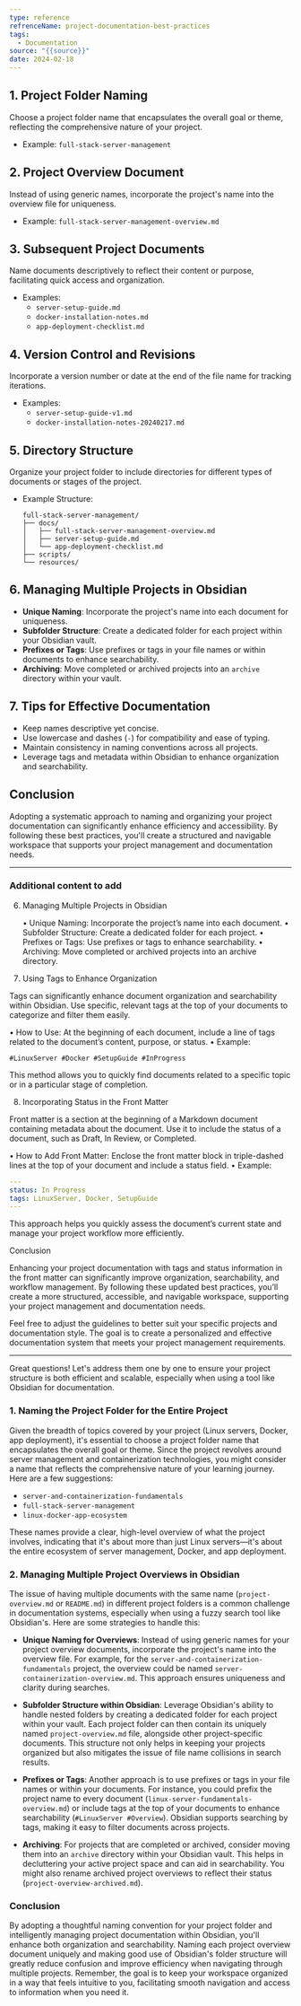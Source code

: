 ```yaml
---
type: reference
refrenceName: project-documentation-best-practices
tags:
  - Documentation
source: "{{source}}"
date: 2024-02-18
---
```



## **1. Project Folder Naming**

Choose a project folder name that encapsulates the overall goal or theme, reflecting the comprehensive nature of your project.

- Example: `full-stack-server-management`

## **2. Project Overview Document**

Instead of using generic names, incorporate the project's name into the overview file for uniqueness.

- Example: `full-stack-server-management-overview.md`

## **3. Subsequent Project Documents**

Name documents descriptively to reflect their content or purpose, facilitating quick access and organization.

- Examples:
  - `server-setup-guide.md`
  - `docker-installation-notes.md`
  - `app-deployment-checklist.md`

## **4. Version Control and Revisions**

Incorporate a version number or date at the end of the file name for tracking iterations.

- Examples:
  - `server-setup-guide-v1.md`
  - `docker-installation-notes-20240217.md`

## **5. Directory Structure**

Organize your project folder to include directories for different types of documents or stages of the project.

- Example Structure:
  ```
  full-stack-server-management/
  ├── docs/
  │   ├── full-stack-server-management-overview.md
  │   ├── server-setup-guide.md
  │   └── app-deployment-checklist.md
  ├── scripts/
  └── resources/
  ```

## **6. Managing Multiple Projects in Obsidian**

- **Unique Naming**: Incorporate the project's name into each document for uniqueness.
- **Subfolder Structure**: Create a dedicated folder for each project within your Obsidian vault.
- **Prefixes or Tags**: Use prefixes or tags in your file names or within documents to enhance searchability.
- **Archiving**: Move completed or archived projects into an `archive` directory within your vault.

## **7. Tips for Effective Documentation**

- Keep names descriptive yet concise.
- Use lowercase and dashes (`-`) for compatibility and ease of typing.
- Maintain consistency in naming conventions across all projects.
- Leverage tags and metadata within Obsidian to enhance organization and searchability.

## **Conclusion**

Adopting a systematic approach to naming and organizing your project documentation can significantly enhance efficiency and accessibility. By following these best practices, you'll create a structured and navigable workspace that supports your project management and documentation needs.


- - -

### Additional content to add


6. Managing Multiple Projects in Obsidian

	•	Unique Naming: Incorporate the project’s name into each document.
	•	Subfolder Structure: Create a dedicated folder for each project.
	•	Prefixes or Tags: Use prefixes or tags to enhance searchability.
	•	Archiving: Move completed or archived projects into an archive directory.

7. Using Tags to Enhance Organization

Tags can significantly enhance document organization and searchability within Obsidian. Use specific, relevant tags at the top of your documents to categorize and filter them easily.

•	How to Use: At the beginning of each document, include a line of tags related to the document’s content, purpose, or status.
•	Example:
```
#LinuxServer #Docker #SetupGuide #InProgress
```

This method allows you to quickly find documents related to a specific topic or in a particular stage of completion.

8. Incorporating Status in the Front Matter

Front matter is a section at the beginning of a Markdown document containing metadata about the document. Use it to include the status of a document, such as Draft, In Review, or Completed.

•	How to Add Front Matter: Enclose the front matter block in triple-dashed lines at the top of your document and include a status field.
•	Example:

```yaml
---
status: In Progress
tags: LinuxServer, Docker, SetupGuide
---
```



This approach helps you quickly assess the document’s current state and manage your project workflow more efficiently.

Conclusion

Enhancing your project documentation with tags and status information in the front matter can significantly improve organization, searchability, and workflow management. By following these updated best practices, you’ll create a more structured, accessible, and navigable workspace, supporting your project management and documentation needs.

Feel free to adjust the guidelines to better suit your specific projects and documentation style. The goal is to create a personalized and effective documentation system that meets your project management requirements.

- - - 

Great questions! Let's address them one by one to ensure your project structure is both efficient and scalable, especially when using a tool like Obsidian for documentation.

### **1. Naming the Project Folder for the Entire Project**

Given the breadth of topics covered by your project (Linux servers, Docker, app deployment), it's essential to choose a project folder name that encapsulates the overall goal or theme. Since the project revolves around server management and containerization technologies, you might consider a name that reflects the comprehensive nature of your learning journey. Here are a few suggestions:

- `server-and-containerization-fundamentals`
- `full-stack-server-management`
- `linux-docker-app-ecosystem`

These names provide a clear, high-level overview of what the project involves, indicating that it's about more than just Linux servers—it's about the entire ecosystem of server management, Docker, and app deployment.

### **2. Managing Multiple Project Overviews in Obsidian**

The issue of having multiple documents with the same name (`project-overview.md` or `README.md`) in different project folders is a common challenge in documentation systems, especially when using a fuzzy search tool like Obsidian's. Here are some strategies to handle this:

- **Unique Naming for Overviews**: Instead of using generic names for your project overview documents, incorporate the project's name into the overview file. For example, for the `server-and-containerization-fundamentals` project, the overview could be named `server-containerization-overview.md`. This approach ensures uniqueness and clarity during searches.

- **Subfolder Structure within Obsidian**: Leverage Obsidian's ability to handle nested folders by creating a dedicated folder for each project within your vault. Each project folder can then contain its uniquely named `project-overview.md` file, alongside other project-specific documents. This structure not only helps in keeping your projects organized but also mitigates the issue of file name collisions in search results.

- **Prefixes or Tags**: Another approach is to use prefixes or tags in your file names or within your documents. For instance, you could prefix the project name to every document (`linux-server-fundamentals-overview.md`) or include tags at the top of your documents to enhance searchability (`#LinuxServer #Overview`). Obsidian supports searching by tags, making it easy to filter documents across projects.

- **Archiving**: For projects that are completed or archived, consider moving them into an `archive` directory within your Obsidian vault. This helps in decluttering your active project space and can aid in searchability. You might also rename archived project overviews to reflect their status (`project-overview-archived.md`).

### **Conclusion**

By adopting a thoughtful naming convention for your project folder and intelligently managing project documentation within Obsidian, you'll enhance both organization and searchability. Naming each project overview document uniquely and making good use of Obsidian's folder structure will greatly reduce confusion and improve efficiency when navigating through multiple projects. Remember, the goal is to keep your workspace organized in a way that feels intuitive to you, facilitating smooth navigation and access to information when you need it.